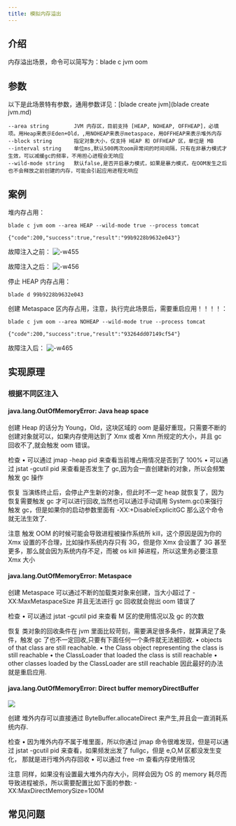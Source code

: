 ```yaml
---
title: 模拟内存溢出
---
```


## 介绍

内存溢出场景，命令可以简写为：blade c jvm oom

## 参数

以下是此场景特有参数，通用参数详见：[blade create jvm](blade create jvm.md)

```
--area string        JVM 内存区，目前支持 [HEAP, NOHEAP, OFFHEAP]，必填项。用Heap来表示Eden+Old，,用NOHEAP来表示metaspace，用OFFHEAP来表示堆外内存
--block string       指定对象大小，仅支持 HEAP 和 OFFHEAP 区，单位是 MB
--interval string    单位ms,默认500两次oom异常间的时间间隔，只有在非暴力模式才生效，可以减缓gc的频率，不用担心进程会无响应
--wild-mode string   默认false,是否开启暴力模式，如果是暴力模式，在OOM发生之后也不会释放之前创建的内存，可能会引起应用进程无响应
```

## 案例

堆内存占用：

```
blade c jvm oom --area HEAP --wild-mode true --process tomcat

{"code":200,"success":true,"result":"99b9228b9632e043"}
```

故障注入之前：
![-w455](/img/doc-image/15758727529901/15758815490937.jpg)

故障注入之后：
![-w456](/img/doc-image/15758727529901/15758816626696.jpg)

停止 HEAP 内存占用：

```
blade d 99b9228b9632e043
```

创建 Metaspace 区内存占用，注意，执行完此场景后，需要重启应用！！！！：

```
blade c jvm oom --area NOHEAP --wild-mode true --process tomcat

{"code":200,"success":true,"result":"93264dd07149cf54"}
```

故障注入后：
![-w465](/img/doc-image/15758727529901/15758818351752.jpg)

## 实现原理

### 根据不同区注入

#### java.lang.OutOfMemoryError: Java heap space

创建
Heap 的话分为 Young，Old，这块区域的 oom 是最好重现，只需要不断的创建对象就可以，如果内存使用达到了 Xmx 或者 Xmn 所规定的大小，并且 gc 回收不了,就会触发 oom 错误。

检查
• 可以通过 jmap -heap pid 来查看当前堆占用情况是否到了 100%
• 可以通过 jstat -gcutil pid 来查看是否发生了 gc,因为会一直创建新的对象，所以会频繁触发 gc 操作

恢复
当演练终止后，会停止产生新的对象，但此时不一定 heap 就恢复了，因为恢复需要触发 gc 才可以进行回收,当然也可以通过手动调用 System.gc()来强行触发 gc，但是如果你的启动参数里面有 -XX:+DisableExplicitGC 那么这个命令就无法生效了.

注意
触发 OOM 的时候可能会导致进程被操作系统所 kill，这个原因是因为你的 Xmx 设置的不合理，比如操作系统内存只有 3G，但是你 Xmx 会设置了 3G 甚至更多，那么就会因为系统内存不足，而被 os kill 掉进程，所以这里务必要注意 Xmx 大小

#### java.lang.OutOfMemoryError: Metaspace

创建
Metaspace 可以通过不断的加载类对象来创建，当大小超过了 -XX:MaxMetaspaceSize 并且无法进行 gc 回收就会抛出 oom 错误了

检查
• 可以通过 jstat -gcutil pid 来查看 M 区的使用情况以及 gc 的次数

恢复
类对象的回收条件在 jvm 里面比较苛刻，需要满足很多条件，就算满足了条件，触发 gc 了也不一定回收,只要有下面任何一个条件就无法被回收.
• objects of that class are still reachable.
• the Class object representing the class is still reachable
• the ClassLoader that loaded the class is still reachable
• other classes loaded by the ClassLoader are still reachable
因此最好的办法就是重启应用.

#### java.lang.OutOfMemoryError: Direct buffer memoryDirectBuffer

![](/img/doc-image/15758727529901/15758829506515.jpg)

创建
堆外内存可以直接通过 ByteBuffer.allocateDirect 来产生,并且会一直消耗系统内存.

检查
• 因为堆外内存不属于堆里面，所以你通过 jmap 命令很难发现，但是可以通过 jstat -gcutil pid 来查看，如果频发出发了 fullgc，但是 e,O,M 区都没发生变化， 那就是进行堆外内存回收
• 可以通过 free -m 查看内存使用情况

注意
同样，如果没有设置最大堆外内存大小，同样会因为 OS 的 memory 耗尽而导致进程被杀，所以需要配置比如下面的参数:
-XX:MaxDirectMemorySize=100M

## 常见问题
